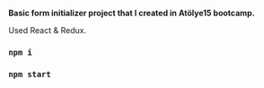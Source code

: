 **Basic form initializer project that I created in Atölye15 bootcamp.**

Used React & Redux.

### `npm i`

### `npm start`
